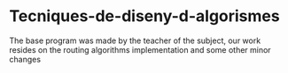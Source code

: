 # Tecniques-de-diseny-d-algorismes
The base program was made by the teacher of the subject, our work resides on the routing algorithms implementation and some other minor changes
